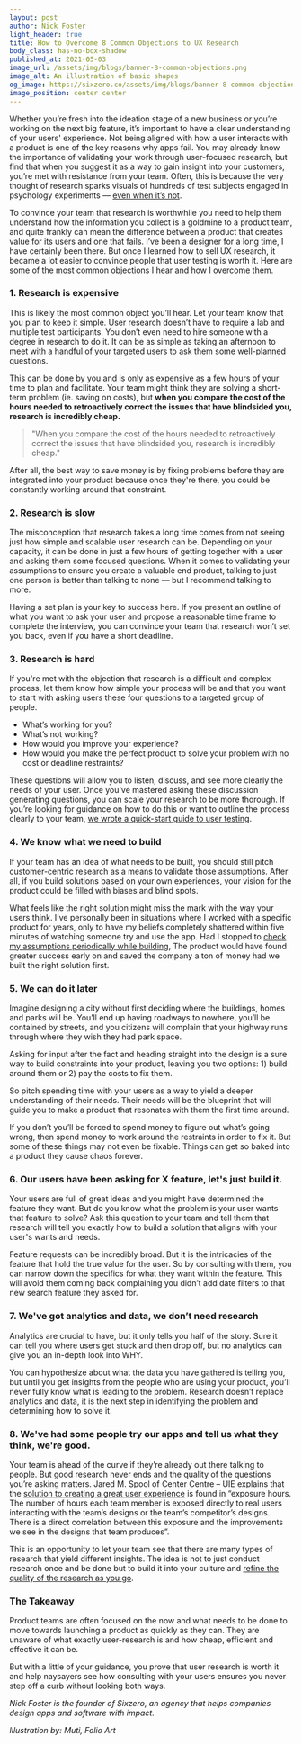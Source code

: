 ```yaml
---
layout: post
author: Nick Foster
light_header: true
title: How to Overcome 8 Common Objections to UX Research
body_class: has-no-box-shadow
published_at: 2021-05-03
image_url: /assets/img/blogs/banner-8-common-objections.png
image_alt: An illustration of basic shapes
og_image: https://sixzero.co/assets/img/blogs/banner-8-common-objections--og.png
image_position: center center
---
```


Whether you’re fresh into the ideation stage of a new business or you’re working on the next big feature, it’s important to have a clear understanding of your users' experience. Not being aligned with how a user interacts with a product is one of the key reasons why apps fail.
You may already know the importance of validating your work through user-focused research, but find that when you suggest it as a way to gain insight into your customers, you’re met with resistance from your team. Often, this is because the very thought of research sparks visuals of hundreds of test subjects engaged in psychology experiments — [even when it’s not](https://www.interaction-design.org/literature/article/user-research-what-it-is-and-why-you-should-do-it).

To convince your team that research is worthwhile you need to help them understand how the information you collect is a goldmine to a product team, and quite frankly can mean the difference between a product that creates value for its users and one that fails.
I’ve been a designer for a long time, I have certainly been there. But once I learned how to sell UX research, it became a lot easier to convince people that user testing is worth it.
Here are some of the most common objections I hear and how I overcome them.

### 1. Research is expensive

This is likely the most common object you’ll hear.  Let your team know that you plan to keep it simple. User research doesn’t have to require a lab and multiple test participants. You don’t even need to hire someone with a degree in research to do it. It can be as simple as taking an afternoon to meet with a handful of your targeted users to ask them some well-planned questions.

This can be done by you and is only as expensive as a few hours of your time to plan and facilitate. Your team might think they are solving a short-term problem (ie. saving on costs), but **when you compare the cost of the hours needed to retroactively correct the issues that have blindsided you, research is incredibly cheap.**

> "When you compare the cost of the hours needed to retroactively correct the issues that have blindsided you, research is incredibly cheap."

After all, the best way to save money is by fixing problems before they are integrated into your product because once they're there, you could be constantly working around that constraint.

### 2. Research is slow

The misconception that research takes a long time comes from not seeing just how simple and scalable user research can be. Depending on your capacity, it can be done in just a few hours of getting together with a user and asking them some focused questions. When it comes to validating your assumptions to ensure you create a valuable end product, talking to just one person is better than talking to none — but I recommend talking to more.

Having a set plan is your key to success here. If you present an outline of what you want to ask your user and propose a reasonable time frame to complete the interview, you can convince your team that research won’t set you back, even if you have a short deadline.

### 3. Research is hard

If you're met with the objection that research is a difficult and complex process, let them know how simple your process will be and that you want to start with asking users these four questions to a targeted group of people.

* What’s working for you?
* What’s not working?
* How would you improve your experience?
* How would you make the perfect product to solve your problem with no cost or deadline restraints?

These questions will allow you to listen, discuss, and see more clearly the needs of your user. Once you’ve mastered asking these discussion generating questions, you can scale your research to be more thorough. If you’re looking for guidance on how to do this or want to outline the process clearly to your team, [we wrote a quick-start guide to user testing](https://sixzero.co/startusertesting/).

### 4. We know what we need to build

If your team has an idea of what needs to be built, you should still pitch customer-centric research as a means to validate those assumptions. After all, if you build solutions based on your own experiences, your vision for the product could be filled with biases and blind spots.

What feels like the right solution might miss the mark with the way your users think. I’ve personally been in situations where I worked with a specific product for years, only to have my beliefs completely shattered within five minutes of watching someone try and use the app.  Had I stopped to [check my assumptions periodically while building](/2021/05/06/how-to-design-without-a-designer/),  The product would have found greater success early on and saved the company a ton of money had we built the right solution first.


### 5. We can do it later

Imagine designing a city without first deciding where the buildings, homes and parks will be. You’ll end up having roadways to nowhere, you’ll be contained by streets, and you citizens will complain that your highway runs through where they wish they had park space.

Asking for input after the fact and heading straight into the design is a sure way to build constraints into your product, leaving you two options: 1) build around them or 2) pay the costs to fix them.

So pitch spending time with your users as a way to yield a deeper understanding of their needs. Their needs will be the blueprint that will guide you to make a product that resonates with them the first time around.

If you don’t you’ll be forced to spend money to figure out what’s going wrong, then spend money to work around the restraints in order to fix it.  But some of these things may not even be fixable. Things can get so baked into a product they cause chaos forever.


### 6. Our users have been asking for X feature, let's just build it.

Your users are full of great ideas and you might have determined the feature they want. But do you know what the problem is your user wants that feature to solve? Ask this question to your team and tell them that research will tell you exactly how to build a solution that aligns with your user's wants and needs.

Feature requests can be incredibly broad. But it is the intricacies of the feature that hold the true value for the user. So by consulting with them, you can narrow down the specifics for what they want within the feature. This will avoid them coming back complaining you didn’t add date filters to that new search feature they asked for.

### 7. We've got analytics and data, we don’t need research
Analytics are crucial to have, but it only tells you half of the story. Sure it can tell you where users get stuck and then drop off, but no analytics can give you an in-depth look into WHY.

You can hypothesize about what the data you have gathered is telling you, but until you get insights from the people who are using your product, you’ll never fully know what is leading to the problem. Research doesn’t replace analytics and data, it is the next step in identifying the problem and determining how to solve it.

### 8. We've had some people try our apps and tell us what they think, we're good.

Your team is ahead of the curve if they’re already out there talking to people. But good research never ends and the quality of the questions you’re asking matters.
 Jared M. Spool of Center Centre – UIE explains that the [solution to creating a great user experience](https://articles.uie.com/user_exposure_hours/#:~:text=Exposure%20hours) is found in “exposure hours. The number of hours each team member is exposed directly to real users interacting with the team’s designs or the team’s competitor’s designs. There is a direct correlation between this exposure and the improvements we see in the designs that team produces”.

This is an opportunity to let your team see that there are many types of research that yield different insights. The idea is not to just conduct research once and be done but to build it into your culture and [refine the quality of the research as you go](/2021/05/06/how-to-design-without-a-designer/).


### The Takeaway

Product teams are often focused on the now and what needs to be done to move towards launching a product as quickly as they can. They are unaware of what exactly user-research is and how cheap, efficient and effective it can be.

But with a little of your guidance, you prove that user research is worth it and help naysayers see how consulting with your users ensures you never step off a curb without looking both ways. 

_Nick Foster is the founder of Sixzero, an agency that helps companies design apps and software with impact._


_Illustration by: Muti, Folio Art_

